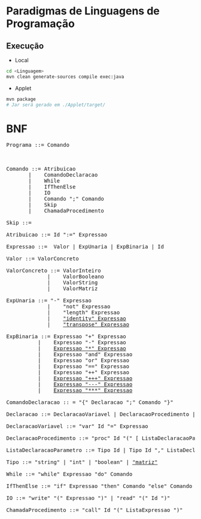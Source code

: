 # Paradigmas de Linguagens de Programação


## Execução

* Local

```bash
cd <Linguagem>
mvn clean generate-sources compile exec:java
```

* Applet

```bash
mvn package
# Jar será gerado em ./Applet/target/
```


# BNF #

<pre>
Programa ::= Comando



Comando ::= Atribuicao 
       |    ComandoDeclaracao
       |    While 
       |    IfThenElse 
       |    IO 
       |    Comando ";" Comando 
       |    Skip 
       |    ChamadaProcedimento

Skip ::=

Atribuicao ::= Id ":=" Expressao

Expressao ::=  Valor | ExpUnaria | ExpBinaria | Id

Valor ::= ValorConcreto

ValorConcreto ::= ValorInteiro 
             |    ValorBooleano
             |    ValorString 
             |    ValorMatriz

ExpUnaria ::= "-" Expressao 
             |    "not" Expressao 
             |    "length" Expressao 
             |    <a href="https://github.com/bernardomjunior/PLP-Mplay/blob/matriz_funciona/Imperativa2/src/li2/plp/expressions2/expression/ExpIdentity.java">"identity" Expressao</a>
             |    <a href="https://github.com/bernardomjunior/PLP-Mplay/blob/matriz_funciona/Imperativa2/src/li2/plp/expressions2/expression/ExpTranspose.java">"transpose" Expressao</a>

ExpBinaria ::= Expressao "+" Expressao
          |    Expressao "-" Expressao
          |    <a href="https://github.com/bernardomjunior/PLP-Mplay/blob/matriz_funciona/Imperativa2/src/li2/plp/expressions2/expression/ExpMulti.java">Expressao "*" Expressao</a>
          |    Expressao "and" Expressao
          |    Expressao "or" Expressao
          |    Expressao "==" Expressao
          |    Expressao "++" Expressao
          |    <a href="https://github.com/bernardomjunior/PLP-Mplay/blob/matriz_funciona/Imperativa2/src/li2/plp/expressions2/expression/ExpSomaMatriz.java">Expressao "+++" Expressao</a>
          |    <a href="https://github.com/bernardomjunior/PLP-Mplay/blob/matriz_funciona/Imperativa2/src/li2/plp/expressions2/expression/ExpSubMatriz.java">Expressao "---" Expressao</a>
          |    <a href="https://github.com/bernardomjunior/PLP-Mplay/blob/matriz_funciona/Imperativa2/src/li2/plp/expressions2/expression/ExpMultiMatrix.java">Expressao "***" Expressao</a>

ComandoDeclaracao :: = "{" Declaracao ";" Comando "}"

Declaracao ::= DeclaracaoVariavel | DeclaracaoProcedimento | Declaracao "," Declaracao

DeclaracaoVariavel ::= "var" Id "=" Expressao

DeclaracaoProcedimento ::= "proc" Id "(" [ ListaDeclaracaoParametro ] ")" "{" Comando "}"

ListaDeclaracaoParametro ::= Tipo Id | Tipo Id "," ListaDeclaracaoParametro

Tipo ::= "string" | "int" | "boolean" | <a href="https://github.com/bernardomjunior/PLP-Mplay/blob/matriz_funciona/Imperativa2/src/li2/plp/expressions1/util/TipoPrimitivo.java">"matriz"</a>

While ::= "while" Expressao "do" Comando

IfThenElse ::= "if" Expressao "then" Comando "else" Comando

IO ::= "write" "(" Expressao ")" | "read" "(" Id ")"

ChamadaProcedimento ::= "call" Id "(" ListaExpressao ")"
</pre>
